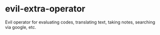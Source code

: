 evil-extra-operator
===================

Evil operator for evaluating codes, translating text, taking notes, searching via google, etc.
